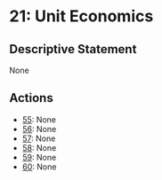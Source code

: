 # 21: Unit Economics

## Descriptive Statement

None

## Actions

- [55](/components/actions/055.md): None
- [56](/components/actions/056.md): None
- [57](/components/actions/057.md): None
- [58](/components/actions/058.md): None
- [59](/components/actions/059.md): None
- [60](/components/actions/060.md): None


